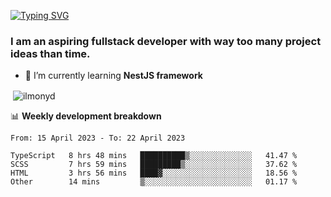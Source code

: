 [![Typing SVG](https://readme-typing-svg.herokuapp.com?color=%23e07a5f&size=40&center=false&vCenter=true&multiline=true&width=900&height=70&lines=Hi%2C+my+name+is+Oleg)](https://git.io/typing-svg)

<h3>
  I am an aspiring fullstack developer with way too many project ideas than time.</h3>

- 🌱 I’m currently learning **NestJS framework**

<p align="left">
</p>






<p>&nbsp;<img align="center" src="https://github-readme-stats.vercel.app/api?username=ilmonyd&show_icons=true&theme=calm&locale=en" alt="ilmonyd" /></p>


📊 **Weekly development breakdown**
<!--START_SECTION:waka-->

```text
From: 15 April 2023 - To: 22 April 2023

TypeScript   8 hrs 48 mins   ██████████▒░░░░░░░░░░░░░░   41.47 %
SCSS         7 hrs 59 mins   █████████▒░░░░░░░░░░░░░░░   37.62 %
HTML         3 hrs 56 mins   ████▓░░░░░░░░░░░░░░░░░░░░   18.56 %
Other        14 mins         ▒░░░░░░░░░░░░░░░░░░░░░░░░   01.17 %
```

<!--END_SECTION:waka-->

